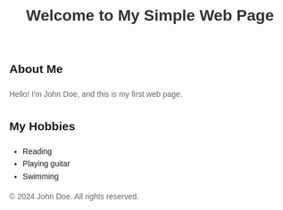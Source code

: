 <!DOCTYPE html>
<html lang="en">
<head>
    <meta charset="UTF-8">
    <meta name="viewport" content="width=device-width, initial-scale=1.0">
    <title>Simple Web Page</title>
    <style>
        body {
            font-family: Arial, sans-serif;
            line-height: 1.6;
            padding: 20px;
        }
        h1 {
            color: #333;
        }
        p {
            color: #666;
        }
    </style>
</head>
<body>
    <header>
        <h1>Welcome to My Simple Web Page</h1>
    </header>
    <main>
        <section>
            <h2>About Me</h2>
            <p>Hello! I'm John Doe, and this is my first web page.</p>
        </section>
        <section>
            <h2>My Hobbies</h2>
            <ul>
                <li>Reading</li>
                <li>Playing guitar</li>
                <li>Swimming</li>
            </ul>
        </section>
    </main>
    <footer>
        <p>&copy; 2024 John Doe. All rights reserved.</p>
    </footer>
</body>
</html>

